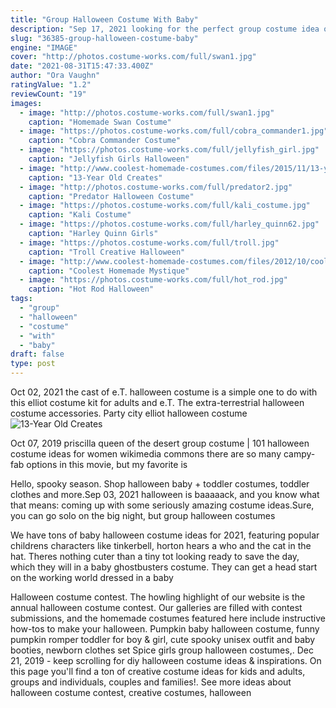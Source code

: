 ```yaml
---
title: "Group Halloween Costume With Baby"
description: "Sep 17, 2021 looking for the perfect group costume idea or a theme for your halloween gathering this year? since halloween is our jam, we went ahead and did all the idea hunting for you. Scroll on for our ultimate guide to easy halloween costumes.The best part? you can diy any of these 70 unique group halloween costume"
slug: "36385-group-halloween-costume-baby"
engine: "IMAGE"
cover: "http://photos.costume-works.com/full/swan1.jpg"
date: "2021-08-31T15:47:33.400Z"
author: "Ora Vaughn"
ratingValue: "1.2"
reviewCount: "19"
images:
  - image: "http://photos.costume-works.com/full/swan1.jpg"
    caption: "Homemade Swan Costume"
  - image: "https://photos.costume-works.com/full/cobra_commander1.jpg"
    caption: "Cobra Commander Costume"
  - image: "https://photos.costume-works.com/full/jellyfish_girl.jpg"
    caption: "Jellyfish Girls Halloween"
  - image: "http://www.coolest-homemade-costumes.com/files/2015/11/13-year-old-creates-bonnie-costume-on-her-own-149060.jpg"
    caption: "13-Year Old Creates"
  - image: "http://photos.costume-works.com/full/predator2.jpg"
    caption: "Predator Halloween Costume"
  - image: "https://photos.costume-works.com/full/kali_costume.jpg"
    caption: "Kali Costume"
  - image: "https://photos.costume-works.com/full/harley_quinn62.jpg"
    caption: "Harley Quinn Girls"
  - image: "https://photos.costume-works.com/full/troll.jpg"
    caption: "Troll Creative Halloween"
  - image: "http://www.coolest-homemade-costumes.com/files/2012/10/coolest-homemade-mystique-halloween-costume-17276.jpg"
    caption: "Coolest Homemade Mystique"
  - image: "https://photos.costume-works.com/full/hot_rod.jpg"
    caption: "Hot Rod Halloween"
tags:
  - "group"
  - "halloween"
  - "costume"
  - "with"
  - "baby"
draft: false
type: post
---
```


Oct 02, 2021 the cast of e.T. halloween costume is a simple one to do with this elliot costume kit for adults and e.T. The extra-terrestrial halloween costume accessories. Party city elliot halloween costume
![13-Year Old Creates](http://www.coolest-homemade-costumes.com/files/2015/11/13-year-old-creates-bonnie-costume-on-her-own-149060.jpg "13-Year Old Creates")

Oct 07, 2019 priscilla queen of the desert group costume | 101 halloween costume ideas for women wikimedia commons there are so many campy-fab options in this movie, but my favorite is
<!--inArticleAds-->

<!--galleryOne-->

Hello, spooky season. Shop halloween baby + toddler costumes, toddler clothes and more.Sep 03, 2021 halloween is baaaaack, and you know what that means: coming up with some seriously amazing costume ideas.Sure, you can go solo on the big night, but group halloween costumes
<!--inArticleAds-->

<!--galleryTwo-->

We have tons of baby halloween costume ideas for 2021, featuring popular childrens characters like tinkerbell, horton hears a who and the cat in the hat. Theres nothing cuter than a tiny tot looking ready to save the day, which they will in a baby ghostbusters costume. They can get a head start on the working world dressed in a baby
<!--galleryThree-->

Halloween costume contest. The howling highlight of our website is the annual halloween costume contest. Our galleries are filled with contest submissions, and the homemade costumes featured here include instructive how-tos to make your halloween. Pumpkin baby halloween costume, funny pumpkin romper toddler for boy & girl, cute spooky unisex outfit and baby booties, newborn clothes set  Spice girls group halloween costumes,. Dec 21, 2019 - keep scrolling for diy halloween costume ideas & inspirations. On this page you'll find a ton of creative costume ideas for kids and adults, groups and individuals, couples and families!. See more ideas about halloween costume contest, creative costumes, halloween